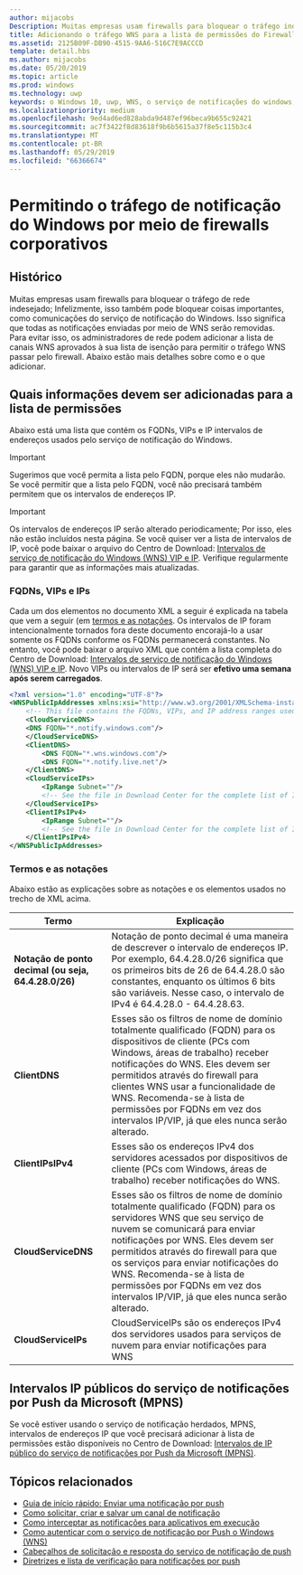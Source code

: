 ```yaml
---
author: mijacobs
Description: Muitas empresas usam firewalls para bloquear o tráfego indesejado. Este documento descreve como permitir o tráfego WNS para passar por firewalls.
title: Adicionando o tráfego WNS para a lista de permissões do Firewall
ms.assetid: 2125B09F-DB90-4515-9AA6-516C7E9ACCCD
template: detail.hbs
ms.author: mijacobs
ms.date: 05/20/2019
ms.topic: article
ms.prod: windows
ms.technology: uwp
keywords: o Windows 10, uwp, WNS, o serviço de notificações do windows, notificação, windows, firewall, solução de problemas, IP, o tráfego, enterprise, rede, IPv4, o VIP, o FQDN, o endereço IP público
ms.localizationpriority: medium
ms.openlocfilehash: 9ed4ad6ed828abda9d487ef96beca9b655c92421
ms.sourcegitcommit: ac7f3422f8d83618f9b6b5615a37f8e5c115b3c4
ms.translationtype: MT
ms.contentlocale: pt-BR
ms.lasthandoff: 05/29/2019
ms.locfileid: "66366674"
---
```

# <a name="allowing-windows-notification-traffic-through-enterprise-firewalls"></a>Permitindo o tráfego de notificação do Windows por meio de firewalls corporativos

## <a name="background"></a>Histórico
Muitas empresas usam firewalls para bloquear o tráfego de rede indesejado; Infelizmente, isso também pode bloquear coisas importantes, como comunicações do serviço de notificação do Windows. Isso significa que todas as notificações enviadas por meio de WNS serão removidas. Para evitar isso, os administradores de rede podem adicionar a lista de canais WNS aprovados à sua lista de isenção para permitir o tráfego WNS passar pelo firewall. Abaixo estão mais detalhes sobre como e o que adicionar. 


## <a name="what-information-should-be-added-to-the-allowlist"></a>Quais informações devem ser adicionadas para a lista de permissões
Abaixo está uma lista que contém os FQDNs, VIPs e IP intervalos de endereços usados pelo serviço de notificação do Windows. 

> [!IMPORTANT]
> Sugerimos que você permita a lista pelo FQDN, porque eles não mudarão. Se você permitir que a lista pelo FQDN, você não precisará também permitem que os intervalos de endereços IP.

> [!IMPORTANT]
> Os intervalos de endereços IP serão alterado periodicamente; Por isso, eles não estão incluídos nesta página. Se você quiser ver a lista de intervalos de IP, você pode baixar o arquivo do Centro de Download: [Intervalos de serviço de notificação do Windows (WNS) VIP e IP](https://www.microsoft.com/download/details.aspx?id=44238). Verifique regularmente para garantir que as informações mais atualizadas. 


### <a name="fqdns-vips-and-ips"></a>FQDNs, VIPs e IPs
Cada um dos elementos no documento XML a seguir é explicada na tabela que vem a seguir (em [termos e as notações](#terms-and-notations). Os intervalos de IP foram intencionalmente tornados fora deste documento encorajá-lo a usar somente os FQDNs conforme os FQDNs permanecerá constantes. No entanto, você pode baixar o arquivo XML que contém a lista completa do Centro de Download: [Intervalos de serviço de notificação do Windows (WNS) VIP e IP](https://www.microsoft.com/download/details.aspx?id=44238). Novo VIPs ou intervalos de IP será ser **efetivo uma semana após serem carregados**.

```XML
<?xml version="1.0" encoding="UTF-8"?>
<WNSPublicIpAddresses xmlns:xsi="http://www.w3.org/2001/XMLSchema-instance" xmlns:xsd="http://www.w3.org/2001/XMLSchema">
    <!-- This file contains the FQDNs, VIPs, and IP address ranges used by the Windows Notification Service. A new text file will be uploaded every time a new VIP or IP range is released in production.  Please copy the below information and perform the necessary changes on your site. Endpoints in CloudService nodes are used for cloud services to send notifications to WNS. Endpoints in Client nodes are used by devices to receive notifications from WNS. --> 
    <CloudServiceDNS>
    <DNS FQDN="*.notify.windows.com"/>
    </CloudServiceDNS>
    <ClientDNS>
        <DNS FQDN="*.wns.windows.com"/>
        <DNS FQDN="*.notify.live.net"/>
    </ClientDNS>
    <CloudServiceIPs>
        <IpRange Subnet=""/>
        <!-- See the file in Download Center for the complete list of IP ranges -->
    </CloudServiceIPs>
    <ClientIPsIPv4>
        <IpRange Subnet=""/>
        <!-- See the file in Download Center for the complete list of IP ranges -->
    </ClientIPsIPv4>
</WNSPublicIpAddresses>

```

### <a name="terms-and-notations"></a>Termos e as notações
Abaixo estão as explicações sobre as notações e os elementos usados no trecho de XML acima.

| Termo | Explicação |
|---|---|
| **Notação de ponto decimal (ou seja, 64.4.28.0/26)** | Notação de ponto decimal é uma maneira de descrever o intervalo de endereços IP. Por exemplo, 64.4.28.0/26 significa que os primeiros bits de 26 de 64.4.28.0 são constantes, enquanto os últimos 6 bits são variáveis.  Nesse caso, o intervalo de IPv4 é 64.4.28.0 - 64.4.28.63. |
| **ClientDNS** | Esses são os filtros de nome de domínio totalmente qualificado (FQDN) para os dispositivos de cliente (PCs com Windows, áreas de trabalho) receber notificações do WNS. Eles devem ser permitidos através do firewall para clientes WNS usar a funcionalidade de WNS.  Recomenda-se à lista de permissões por FQDNs em vez dos intervalos IP/VIP, já que eles nunca serão alterado. |
| **ClientIPsIPv4** | Esses são os endereços IPv4 dos servidores acessados por dispositivos de cliente (PCs com Windows, áreas de trabalho) receber notificações do WNS. |
| **CloudServiceDNS** | Esses são os filtros de nome de domínio totalmente qualificado (FQDN) para os servidores WNS que seu serviço de nuvem se comunicará para enviar notificações por WNS. Eles devem ser permitidos através do firewall para que os serviços para enviar notificações do WNS.  Recomenda-se à lista de permissões por FQDNs em vez dos intervalos IP/VIP, já que eles nunca serão alterado.|
| **CloudServiceIPs** | CloudServiceIPs são os endereços IPv4 dos servidores usados para serviços de nuvem para enviar notificações para WNS  |


## <a name="microsoft-push-notifications-service-mpns-public-ip-ranges"></a>Intervalos IP públicos do serviço de notificações por Push da Microsoft (MPNS)
Se você estiver usando o serviço de notificação herdados, MPNS, intervalos de endereços IP que você precisará adicionar à lista de permissões estão disponíveis no Centro de Download: [Intervalos de IP público do serviço de notificações por Push da Microsoft (MPNS)](https://www.microsoft.com/download/details.aspx?id=44535).


## <a name="related-topics"></a>Tópicos relacionados

* [Guia de início rápido: Enviar uma notificação por push](https://docs.microsoft.com/previous-versions/windows/apps/hh868252(v=win.10))
* [Como solicitar, criar e salvar um canal de notificação](https://docs.microsoft.com/previous-versions/windows/apps/hh465412(v=win.10))
* [Como interceptar as notificações para aplicativos em execução](https://docs.microsoft.com/previous-versions/windows/apps/jj709907(v=win.10))
* [Como autenticar com o serviço de notificação por Push o Windows (WNS)](https://docs.microsoft.com/previous-versions/windows/apps/hh465407(v=win.10))
* [Cabeçalhos de solicitação e resposta do serviço de notificação de push](https://docs.microsoft.com/previous-versions/windows/apps/hh465435(v=win.10))
* [Diretrizes e lista de verificação para notificações por push](https://docs.microsoft.com/windows/uwp/controls-and-patterns/tiles-and-notifications-windows-push-notification-services--wns--overview)
 
